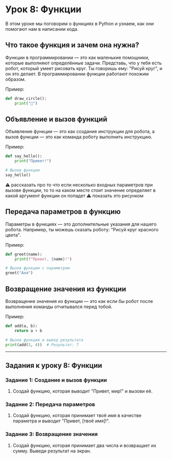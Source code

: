 # Урок 8: Функции

В этом уроке мы поговорим о функциях в Python и узнаем, как они помогают нам в написании кода.

## Что такое функция и зачем она нужна?

Функции в программировании — это как маленькие помощники, которые выполняют определённые задачи. Представь, что у тебя есть робот, который умеет рисовать круг. Ты говоришь ему: "Рисуй круг", и он это делает. В программировании функции работают похожим образом.

Пример:
```python
def draw_circle():
    print("🔵")
```

## Объявление и вызов функций

Объявление функции — это как создание инструкции для робота, а вызов функции — это как команда роботу выполнить инструкцию.

Пример:
```python
def say_hello():
    print("Привет!")

# Вызов функции
say_hello()
```
⚠️ рассказать про то что если несколько входных параметров при вызове функции, то то на каком месте стоит значение определяет в какой аргумент функции он попадет
⚠️ показать это рисунком

## Передача параметров в функцию

Параметры в функциях — это дополнительные указания для нашего робота. Например, ты можешь сказать роботу: "Рисуй круг красного цвета".

Пример:
```python
def greet(name):
    print(f"Привет, {name}!")

# Вызов функции с параметром
greet("Аня")
```

## Возвращение значения из функции

Возвращение значения из функции — это как если бы робот после выполнения команды отчитывался перед тобой.

Пример:
```python
def add(a, b):
    return a + b

# Вызов функции и вывод результата
print(add(3, 4))  # Результат: 7
```

---

## Задания к уроку 8: Функции

### Задание 1: Создание и вызов функции

1. Создай функцию, которая выводит "Привет, мир!" и вызови её.

### Задание 2: Передача параметров

1. Создай функцию, которая принимает твоё имя в качестве параметра и выводит "Привет, [твоё имя]!".

### Задание 3: Возвращение значения

1. Создай функцию, которая принимает два числа и возвращает их сумму. Выведи результат на экран.
